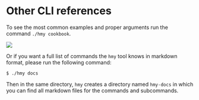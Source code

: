 # Other CLI references

To see the most common examples and proper arguments run the command `./hmy cookbook`.

![](https://blobscdn.gitbook.com/v0/b/gitbook-28427.appspot.com/o/assets%2F-LlEOlYqEG_GKuO5Rehq%2F-LssW4rGhdJ6Y7NKDSUH%2F-LssWIVShhya2DCiAxbR%2Fhmy-cookbook.gif?alt=media&token=d6d476ca-13e8-4f5e-bf4f-8d64160398b4)

Or if you want a full list of commands the `hmy` tool knows in markdown format, please run the following command: 

```text
$ ./hmy docs
```

Then in the same directory, `hmy` creates a directory named `hmy-docs` in which you can find all markdown files for the commands and subcommands.

